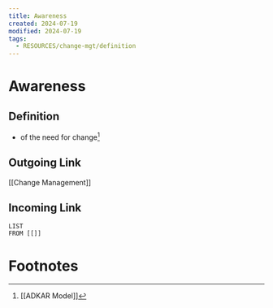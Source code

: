 ```yaml
---
title: Awareness
created: 2024-07-19
modified: 2024-07-19
tags:
  - RESOURCES/change-mgt/definition
---
```

# Awareness
## Definition
- of the need for change[^1]

## Outgoing Link
[[Change Management]]
## Incoming Link
```dataview
LIST
FROM [[]]
```
# Footnotes

[^1]: [[ADKAR Model]]